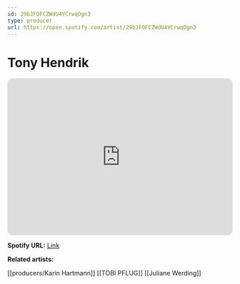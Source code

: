 ```yaml
---
id: 29bJFOFCZWdU4VCrwqOgn3
type: producer
url: https://open.spotify.com/artist/29bJFOFCZWdU4VCrwqOgn3
---
```

# Tony Hendrik

<iframe style="border-radius:12px" src="https://open.spotify.com/embed/artist/29bJFOFCZWdU4VCrwqOgn3" width="100%" height="352" frameBorder="0" allowfullscreen="" allow="autoplay; clipboard-write; encrypted-media; fullscreen; picture-in-picture" loading="lazy"></iframe>

**Spotify URL:** [Link](https://open.spotify.com/artist/29bJFOFCZWdU4VCrwqOgn3)

**Related artists:**

[[producers/Karin Hartmann]]
[[TOBI PFLUG]]
[[Juliane Werding]]
